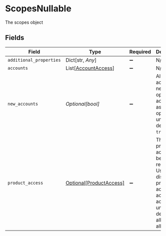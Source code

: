 # ScopesNullable

The scopes object


## Fields

| Field                                                                                                                                   | Type                                                                                                                                    | Required                                                                                                                                | Description                                                                                                                             |
| --------------------------------------------------------------------------------------------------------------------------------------- | --------------------------------------------------------------------------------------------------------------------------------------- | --------------------------------------------------------------------------------------------------------------------------------------- | --------------------------------------------------------------------------------------------------------------------------------------- |
| `additional_properties`                                                                                                                 | Dict[str, *Any*]                                                                                                                        | :heavy_minus_sign:                                                                                                                      | N/A                                                                                                                                     |
| `accounts`                                                                                                                              | List[[AccountAccess](../../models/shared/accountaccess.md)]                                                                             | :heavy_minus_sign:                                                                                                                      | N/A                                                                                                                                     |
| `new_accounts`                                                                                                                          | *Optional[bool]*                                                                                                                        | :heavy_minus_sign:                                                                                                                      | Allow access to newly opened accounts as they are opened. If unset, defaults to `true`.                                                 |
| `product_access`                                                                                                                        | [Optional[ProductAccess]](../../models/shared/productaccess.md)                                                                         | :heavy_minus_sign:                                                                                                                      | The product access being requested. Used to or disallow product access across all accounts. If unset, defaults to all products allowed. |